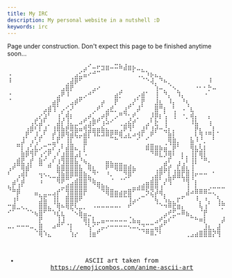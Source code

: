 ```yaml
---
title: My IRC
description: My personal website in a nutshell :D
keywords: irc
---
```


Page under construction. Don't expect this page to be finished anytime soon...

<div align="center">
<pre>
⠀⠀⠀⠀⠀⠀⠀⠀⠀⠀⠀⠀⠀⠀⠀⠀⠀⣠⠊⠤⠖⣲⣶⠤⠭⠷⣼⣶⡦⣀⡀⠀⠀⠀⠀⠀⠀⠀⠀⠀⠀⠀⠀⠀⠀⠀⠀⠀⠀⠀
⠠⠀⠀⠀⠀⠀⠀⠀⠀⠀⠀⠀⠀⠀⠀⣠⣊⣥⠔⠚⠉⠀⠀⠀⠀⠀⠀⠀⠁⢀⡉⠱⡦⣄⡀⠀⠀⠀⠀⠀⠀⠀⠀⠀⠀⠀⠀⠀⠀⠀
⠸⠀⠀⠀⠀⠀⠀⠀⠀⠀⠀⠀⠀⢀⣼⡿⠋⠀⠀⠀⠀⠀⠀⠀⠀⠀⠀⠀⠀⠀⠈⠑⢼⡀⠙⠦⡀⠀⠀⠀⠀⠀⠀⠀⠀⠸⠀⠀⠀⠀
⠀⠀⠀⠀⠀⠀⠀⠀⠀⠀⠀⠀⣠⣿⡟⠀⠀⠀⠀⣠⠔⠀⠀⠀⠀⢀⠀⠀⠀⠀⠀⠀⠀⢱⠤⡀⠈⠢⡀⠀⠀⠀⠐⠂⠂⡓⠤⠀⠀⠀
⠐⠀⠀⠀⠀⠀⠀⠀⠀⠀⠀⣠⠟⠸⠀⠀⣀⡠⠚⠁⠀⠀⠀⠀⣴⡋⠀⠀⠀⡠⣾⠁⠀⢸⠀⠙⡄⠀⠹⡄⠀⠀⠀⠀⠐⠀⠀⠀⠀⠀
⠈⠀⠀⠀⠀⠀⠀⠀⠀⠀⣴⡟⠀⠀⣠⡾⠋⠀⠀⠀⠀⡴⠀⠀⡟⠀⠀⢀⡜⠁⡟⠀⠀⣸⣆⠀⠸⡄⠀⠘⢆⠀⠀⠀⠀⠀⠀⠀⠀⠀
⠀⠀⠀⠀⠀⠀⠀⠀⣠⣾⢹⠁⡠⢊⠜⠀⠀⠀⠀⢀⠞⠁⣠⣞⡀⠀⣰⠋⠀⡼⠁⠀⠀⣿⠛⡆⠀⢃⠀⠠⠈⣆⠀⠀⠀⠀⠀⠀⠀⠀
⠀⠀⠀⠀⠀⠀⢀⡔⣱⠃⠀⢰⢁⢾⡆⠀⠀⢀⡴⡁⢀⡴⡟⠀⡠⠛⠙⢂⠞⡀⠀⠀⡸⡿⡆⢡⠀⢸⠀⠐⡀⢾⡄⠀⠀⡄⠀⠀⠀⠀
⠀⠀⠀⠀⠀⢠⢏⣼⠃⡀⠀⣼⡎⢸⣄⣀⠴⢋⣰⡿⠋⢰⠵⠊⠀⢀⣠⣮⡞⠀⠀⣠⠃⣗⠀⢸⠀⠀⠀⠀⠀⠸⣧⠀⠀⢰⠀⠀⠀⠀
⠀⠀⠀⠀⣰⡿⢃⠇⡼⠀⢸⢿⣷⣟⢿⣷⠶⢻⣽⣶⣶⣷⣦⣤⣤⣠⠟⠹⠁⢀⣼⠃⣸⡞⠒⢬⡆⡄⠀⠀⠀⠀⡟⣆⢀⣀⡇⡀⠀⠀
⠀⠀⠀⢠⠏⠀⡜⡴⠁⠀⡏⣼⠟⢹⡿⠳⠖⣿⠇⠘⠓⠚⠛⠯⣍⠻⠴⠧⠚⡹⠃⡠⠋⠀⠀⠀⣿⣇⠀⠀⠀⡄⢣⢹⠈⠉⡇⠀⠀⠀
⠀⠀⣤⡞⠀⡜⡰⠁⣀⠤⢶⠃⡄⢸⣧⠀⠀⡿⠀⠀⠀⠀⠀⠀⠀⠀⠀⠀⠀⠀⠀⣠⣤⣀⡀⠠⠹⣿⡆⠀⠀⣿⡈⡄⡂⠀⠀⠀⠀⠀
⠀⠀⠀⣇⣼⣴⡷⠊⡠⣶⠃⡰⢁⣿⣿⠓⡄⠇⠀⠀⠀⠀⠀⠀⠀⠀⠀⠀⠀⠀⠀⠛⢿⣿⡟⢿⣤⡏⠀⡀⠀⢹⡷⣵⡇⠀⠀⠀⠀⠀
⠀⠀⣠⣿⠋⣸⠁⣜⡰⠁⡰⢁⣾⣿⣿⡞⢣⡈⠀⠀⠀⠀⠀⠀⠀⠀⠀⠀⠀⠀⠀⠀⠀⠉⠓⠊⡽⠁⠀⠇⡆⢸⡇⠹⣧⠀⠀⠀⠀⠀
⠀⣰⠿⣷⣰⡇⠀⠿⠀⣴⠁⣜⣼⣿⣿⣿⡄⠙⣦⡀⠀⠀⣿⣷⣶⣶⣤⣠⡀⠀⠀⠀⠀⠀⢀⡾⣡⠀⡼⣰⡁⢸⠃⠀⠀⠁⠀⠀⠀⠀
⡜⠁⠀⣹⡟⠀⠀⣀⡀⠀⠀⢿⣟⣿⣿⣿⣿⣄⠙⢷⠄⠀⢡⠀⠙⠛⢿⣿⠟⠀⠀⠀⠀⢰⣿⠟⡇⢰⣷⡿⣷⢸⣀⣀⣀⠀⠄⠀⠀⠠
⠀⢀⡜⣹⠁⠀⠀⢘⠈⠑⠒⣾⣿⠿⠋⣩⣿⣿⢷⣄⠀⠀⠀⠡⠀⠠⠔⠋⠀⠀⠀⠀⣰⣿⠇⢠⣷⠟⠛⢳⣿⠸⡁⠀⠀⠀⠀⠀⠀⠀
⣄⡟⢰⠏⠀⠀⠀⠈⠀⠀⠀⠈⣁⣴⣾⣿⣿⣿⠀⠙⢿⣦⣄⠀⠀⠀⠀⠀⣀⣠⣴⣿⣿⣿⢠⠃⠘⠀⠀⠀⢸⠀⡇⠀⠀⢀⣀⣀⣀⡀
⠈⠛⡿⠀⠀⠀⣤⡀⣀⣀⣠⡞⠁⢻⣿⣿⣿⡟⠀⠀⠀⠙⢿⣿⣶⣴⡶⣿⠋⠉⠉⡳⣝⡼⢾⡀⠀⠀⠀⠀⣼⠴⠿⠿⠿⠥⢄⠀⠀⠀
⠀⢰⠇⠀⠀⠀⠀⣹⣯⠀⢸⡇⠀⣿⣿⣿⠟⠀⠀⠀⠀⠀⠀⠉⠉⠉⠉⢹⣠⠔⠉⠀⠈⢧⠀⢣⣄⡀⡖⠋⠀⠀⠸⡀⠰⡀⠀⢣⡀⠀
⠒⣾⣀⢄⡀⠀⠀⣿⣿⣄⠈⢿⠦⢿⣟⢇⣀⡀⠀⠠⠤⠤⠤⠤⠤⠄⠀⠞⠁⠀⠀⠀⠀⠈⠑⠲⠿⣟⣶⡄⠀⠀⠀⢧⢰⠁⠀⠘⡛⢢
⠊⠁⠀⠀⠈⠑⢦⣿⠋⠉⠱⣎⣆⠀⠈⠢⣷⣤⣀⠀⠀⠀⠀⠀⠀⠀⠀⠀⠀⠀⠀⠀⠀⠀⠀⣠⠞⣋⠤⠿⣦⡀⠀⠈⡟⠀⠀⠀⠀⡜
⠀⠀⠀⠀⠀⠀⠀⡟⠀⠀⠀⢸⣸⠀⠀⠀⠈⢿⡆⣇⣀⣤⠤⠤⠤⠤⠤⢈⣦⣤⠀⠀⠀⣠⠞⣥⠎⠁⠀⠀⠀⠉⠓⠶⡇⠀⠀⠀⡼⠁
⠤⠄⠒⠒⠒⠤⡀⣿⠀⠀⠴⠛⠁⠈⡇⠀⠀⠈⢣⠊⢁⡤⠔⠒⠒⠒⠒⠢⠤⢌⣙⣉⣉⣤⡞⠁⠀⠀⠀⠀⠀⠀⠀⠀⣸⣆⡀⣼⠀⠀
⠀⠀⠀⠀⠀⠀⠈⢿⠱⣄⠀⠀⠀⠀⢱⡔⠀⠀⢸⣶⠋⠀⠀⠀⠀⠀⠀⠀⠀⠀⠈⠛⠿⠌⠃⠀⠀⠀⠀⠀⢀⣠⣴⣿⣿⣿⡝⢻⠀⠀

- ASCII art taken from <a href="https://emojicombos.com/anime-ascii-art" target="_blank">https://emojicombos.com/anime-ascii-art</a></pre>
